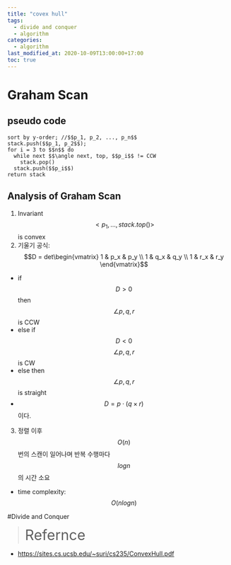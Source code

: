```yaml
---
title: "covex hull"
tags:
  - divide and conquer
  - algorithm
categories:
  - algorithm
last_modified_at: 2020-10-09T13:00:00+17:00
toc: true
---
```

<script type="text/javascript"
src="https://cdn.mathjax.org/mathjax/latest/MathJax.js?config=TeX-AMS_HTML">
</script>

# Graham Scan

## pseudo code
```
sort by y-order; //$$p_1, p_2, ..., p_n$$
stack.push($$p_1, p_2$$);
for i = 3 to $$n$$ do
  while next $$\angle next, top, $$p_i$$ != CCW
    stack.pop()
  stack.push($$p_i$$)
return stack
```

## Analysis of Graham Scan
1. Invariant $$<p_1, ... ,stack.top()>$$ is convex
2. 기울기 공식:
$$D = det\begin{vmatrix} 1 & p_x & p_y \\ 1 & q_x & q_y \\ 1 & r_x & r_y \end{vmatrix}$$
- if $$D > 0$$ then $$\angle p, q, r$$ is CCW
- else if $$D < 0$$ $$\angle p, q, r$$ is CW
- else then $$\angle p, q, r$$ is straight
- $$D = p \cdot (q \times r)$$ 이다.
3. 정렬 이후 $$O(n)$$번의 스캔이 일어나며 반복 수행마다 $$logn$$의 시간 소요
- time complexity: $$O(nlogn)$$

#Divide and Conquer


><font size="6">Refernce</font>
- https://sites.cs.ucsb.edu/~suri/cs235/ConvexHull.pdf
